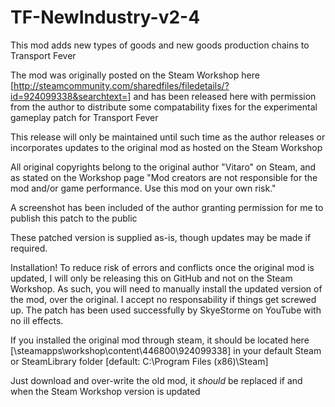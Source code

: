 # TF-NewIndustry-v2-4
This mod adds new types of goods and new goods production chains to Transport Fever

The mod was originally posted on the Steam Workshop here [http://steamcommunity.com/sharedfiles/filedetails/?id=924099338&searchtext=]
and has been released here with permission from the author to distribute some compatability fixes for the experimental gameplay patch
for Transport Fever

This release will only be maintained until such time as the author releases or incorporates updates to the original mod as hosted on
the Steam Workshop

All original copyrights belong to the original author "Vitaro" on Steam, and as stated on the Workshop page
"Mod creators are not responsible for the mod and/or game performance. Use this mod on your own risk."

A screenshot has been included of the author granting permission for me to publish this patch to the public

These patched version is supplied as-is, though updates may be made if required.


Installation!
To reduce risk of errors and conflicts once the original mod is updated, I will only be releasing this on GitHub and not on the
Steam Workshop. As such, you will need to manually install the updated version of the mod, over the original. I accept no responsability
if things get screwed up. The patch has been used successfully by SkyeStorme on YouTube with no ill effects.

If you installed the original mod through steam, it should be located here [\steamapps\workshop\content\446800\924099338\]
in your default Steam or SteamLibrary folder [default: C:\Program Files (x86)\Steam]

Just download and over-write the old mod, it *should* be replaced if and when the Steam Workshop version is updated
